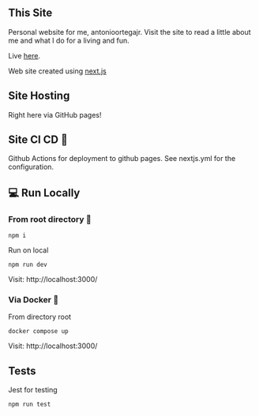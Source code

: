 ## This Site
  
Personal website for me, antonioortegajr. Visit the site to read a little about me and what I do for a living and fun.
  
Live [here](https://antonioortegajr.com).
            
Web site created using [next.js](https://nextjs.org/)
                                 
## Site Hosting
                                 
Right here via GitHub pages!
                                 
## Site CI CD :rocket:
                                 
Github Actions for deployment to github pages. See nextjs.yml for the configuration.
                                 
## :computer: Run Locally
                                 
### From root directory :open_file_folder:
                                 
`npm i`
                                 
Run on local
                                 
`npm run dev`
                                 
Visit: http://localhost:3000/
                                 
### Via Docker :whale:
                                 
From directory root
                                 
`docker compose up`
                                 
Visit: http://localhost:3000/
                                 
## Tests
                                 
Jest for testing
                                 
`npm run test`
